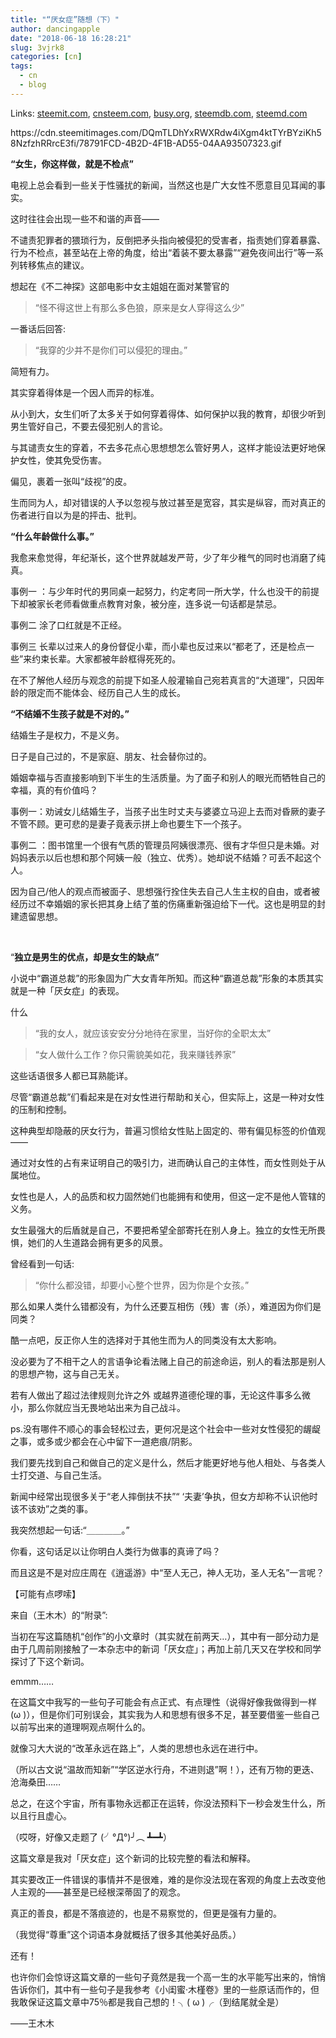 ```yaml
---
title: "“厌女症”随想（下）"
author: dancingapple
date: "2018-06-18 16:28:21"
slug: 3vjrk8
categories: [cn]
tags: 
  - cn
  - blog
---
```


Links: [steemit.com](https://steemit.com/cn/@dancingapple/3vjrk8), [cnsteem.com](https://cnsteem.com/cn/@dancingapple/3vjrk8), [busy.org](https://busy.org/cn/@dancingapple/3vjrk8), [steemdb.com](https://steemdb.com/cn/@dancingapple/3vjrk8), [steemd.com](https://steemd.com/cn/@dancingapple/3vjrk8)

<html>
<p>https://cdn.steemitimages.com/DQmTLDhYxRWXRdw4iXgm4ktTYrBYziKh58NzfzhRRrcE3fi/78791FCD-4B2D-4F1B-AD55-04AA93507323.gif</p>
<p><strong>“女生，你这样做，就是不检点”</strong></p>
<p>电视上总会看到一些关于性骚扰的新闻，当然这也是广大女性不愿意目见耳闻的事实。</p>
<p>这时往往会出现一些不和谐的声音——</p>
<p>不谴责犯罪者的猥琐行为，反倒把矛头指向被侵犯的受害者，指责她们穿着暴露、行为不检点，甚至站在上帝的角度，给出“着装不要太暴露”“避免夜间出行”等一系列转移焦点的建议。</p>
<p>想起在《不二神探》这部电影中女主姐姐在面对某警官的</p>
<blockquote>“怪不得这世上有那么多色狼，原来是女人穿得这么少”</blockquote>
<p>一番话后回答:</p>
<blockquote>“我穿的少并不是你们可以侵犯的理由。”</blockquote>
<p>简短有力。</p>
<p>其实穿着得体是一个因人而异的标准。</p>
<p>从小到大，女生们听了太多关于如何穿着得体、如何保护以我的教育，却很少听到男生管好自己，不要去侵犯别人的言论。</p>
<p>与其谴责女生的穿着，不去多花点心思想想怎么管好男人，这样才能设法更好地保护女性，使其免受伤害。</p>
<p>偏见，裹着一张叫“歧视”的皮。</p>
<p>生而同为人，却对错误的人予以忽视与放过甚至是宽容，其实是纵容，而对真正的伤者进行自以为是的抨击、批判。</p>
<p><strong>“什么年龄做什么事。”</strong></p>
<p>我愈来愈觉得，年纪渐长，这个世界就越发严苛，少了年少稚气的同时也消磨了纯真。</p>
<p>事例一 ：与少年时代的男同桌一起努力，约定考同一所大学，什么也没干的前提下却被家长老师看做重点教育对象，被分座，连多说一句话都是禁忌。</p>
<p>事例二 涂了口红就是不正经。</p>
<p>事例三 长辈以过来人的身份督促小辈，而小辈也反过来以“都老了，还是检点一些”来约束长辈。大家都被年龄框得死死的。</p>
<p>在不了解他人经历与观念的前提下如圣人般灌输自己宛若真言的“大道理”，只因年龄的限定而不能体会、经历自己人生的成长。</p>
<p><strong>“不结婚不生孩子就是不对的。”</strong></p>
<p>结婚生子是权力，不是义务。</p>
<p>日子是自己过的，不是家庭、朋友、社会替你过的。</p>
<p>婚姻幸福与否直接影响到下半生的生活质量。为了面子和别人的眼光而牺牲自己的幸福，真的有价值吗？</p>
<p>事例一：劝诫女儿结婚生子，当孩子出生时丈夫与婆婆立马迎上去而对昏厥的妻子不管不顾。更可悲的是妻子竟表示拼上命也要生下一个孩子。</p>
<p>事例二 ：图书馆里一个很有气质的管理员阿姨很漂亮、很有才华但只是未婚。对妈妈表示以后也想和那个阿姨一般（独立、优秀）。她却说不结婚？可丢不起这个人。</p>
<p>因为自己/他人的观点而被面子、思想强行拴住失去自己人生主权的自由，或者被经历过不幸婚姻的家长把其身上结了茧的伤痛重新强迫给下一代。这也是明显的封建遗留思想。</p>
<p><br></p>
<p>“<strong>独立是男生的优点，却是女生的缺点”</strong></p>
<p>小说中“霸道总裁”的形象固为广大女青年所知。而这种“霸道总裁”形象的本质其实就是一种「厌女症」的表现。</p>
<p>什么</p>
<blockquote>“我的女人，就应该安安分分地待在家里，当好你的全职太太”</blockquote>
<blockquote>“女人做什么工作？你只需貌美如花，我来赚钱养家”</blockquote>
<p>这些话语很多人都已耳熟能详。</p>
<p>尽管“霸道总裁”们看起来是在对女性进行帮助和关心，但实际上，这是一种对女性的压制和控制。</p>
<p>这种典型却隐蔽的厌女行为，普遍习惯给女性贴上固定的、带有偏见标签的价值观——</p>
<p>通过对女性的占有来证明自己的吸引力，进而确认自己的主体性，而女性则处于从属地位。</p>
<p>女性也是人，人的品质和权力固然她们也能拥有和使用，但这一定不是他人管辖的义务。</p>
<p>女生最强大的后盾就是自己，不要把希望全部寄托在别人身上。独立的女性无所畏惧，她们的人生道路会拥有更多的风景。</p>
<p>曾经看到一句话:</p>
<blockquote>“你什么都没错，却要小心整个世界，因为你是个女孩。”</blockquote>
<p>那么如果人类什么错都没有，为什么还要互相伤（残）害（杀），难道因为你们是同类？</p>
<p>酷一点吧，反正你人生的选择对于其他生而为人的同类没有太大影响。</p>
<p>没必要为了不相干之人的言语争论看法赌上自己的前途命运，别人的看法那是别人的思想产物，这与自己无关。</p>
<p>若有人做出了超过法律规则允许之外 或越界道德伦理的事，无论这件事多么微小，那么你就应当无畏地站出来为自己战斗。</p>
<p>ps.没有哪件不顺心的事会轻松过去，更何况是这个社会中一些对女性侵犯的龌龊之事，或多或少都会在心中留下一道疤痕/阴影。</p>
<p>我们要先找到自己和做自己的定义是什么，然后才能更好地与他人相处、与各类人士打交道、与自己生活。</p>
<p>新闻中经常出现很多关于“老人摔倒扶不扶”“ ‘夫妻’争执，但女方却称不认识他时该不该劝”之类的事。</p>
<p>我突然想起一句话:“＿＿＿＿。” &nbsp;&nbsp;</p>
<p>你看，这句话足以让你明白人类行为做事的真谛了吗？</p>
<p>而且这是不是对应庄周在《逍遥游》中“至人无己，神人无功，圣人无名”一言呢？</p>
<p>【可能有点啰嗦】</p>
<p>来自（王木木）的“附录”:</p>
<p>当初在写这篇随机“创作”的小文章时（其实就在前两天…），其中有一部分动力是由于几周前刚接触了一本杂志中的新词「厌女症」；再加上前几天又在学校和同学探讨了下这个新词。</p>
<p>emmm……</p>
<p>在这篇文中我写的一些句子可能会有点正式、有点理性（说得好像我做得到一样(<U+2022><U+0301>ω<U+2022><U+0300> <U+0665>)），但是你们可别误会，其实我为人和思想有很多不足，甚至要借鉴一些自己以前写出来的道理啊观点啊什么的。</p>
<p>就像习大大说的“改革永远在路上”，人类的思想也永远在进行中。</p>
<p>（所以古文说“温故而知新”“学区逆水行舟，不进则退”啊！），还有万物的更迭、沧海桑田……&nbsp;</p>
<p>总之，在这个宇宙，所有事物永远都正在运转，你没法预料下一秒会发生什么，所以且行且虚心。</p>
<p>（哎呀，好像又走题了 (╯°Д°)╯︵ ┻━┻）</p>
<p>这篇文章是我对「厌女症」这个新词的比较完整的看法和解释。</p>
<p>其实要改正一件错误的事情并不是很难，难的是你没法现在客观的角度上去改变他人主观的——甚至是已经根深蒂固了的观念。</p>
<p>真正的善良，都是不落痕迹的，也是不易察觉的，但更是强有力量的。</p>
<p>（我觉得“尊重”这个词语本身就概括了很多其他美好品质。）</p>
<p>还有！</p>
<p>也许你们会惊讶这篇文章的一些句子竟然是我一个高一生的水平能写出来的，悄悄告诉你们，其中有一些句子是我参考《小闺蜜·木槿卷》里的一些原话而作的，但我敢保证这篇文章中75％都是我自己想的！╮( <U+2022><U+0301>ω<U+2022><U+0300> )╭（到结尾就全是）</p>
<p>——王木木</p>
</html>
